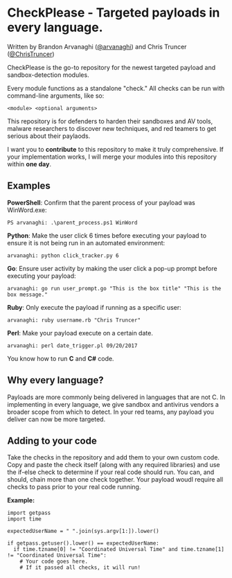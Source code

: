 # CheckPlease - Targeted payloads in every language. 

Written by Brandon Arvanaghi ([@arvanaghi](https://twitter.com/arvanaghi)) and Chris Truncer ([@ChrisTruncer](https://twitter.com/christruncer))

CheckPlease is the go-to repository for the newest targeted payload and sandbox-detection modules. 

Every module functions as a standalone "check." All checks can be run with command-line arguments, like so:

```
<module> <optional arguments>
```

This repository is for defenders to harden their sandboxes and AV tools, malware researchers to discover new techniques, and red teamers to get serious about their paylaods.

I want you to **contribute** to this repository to make it truly comprehensive. If your implementation works, I will merge your modules into this repository within **one day**. 

## Examples 

**PowerShell**: Confirm that the parent process of your payload was WinWord.exe:

```
PS arvanaghi: .\parent_process.ps1 WinWord
```

**Python**: Make the user click 6 times before executing your payload to ensure it is not being run in an automated environment:

```
arvanaghi: python click_tracker.py 6
```

**Go**: Ensure user activity by making the user click a pop-up prompt before executing your payload:

```
arvanaghi: go run user_prompt.go "This is the box title" "This is the box message." 
```

**Ruby**: Only execute the payload if running as a specific user:

```
arvanaghi: ruby username.rb "Chris Truncer"
```

**Perl**: Make your payload execute on a certain date.

```
arvanaghi: perl date_trigger.pl 09/20/2017
```

You know how to run **C** and **C#** code.

## Why every language?

Payloads are more commonly being delivered in languages that are not C. In implementing in every language, we give sandbox and antivirus vendors a broader scope from which to detect. In your red teams, any payload you deliver can now be more targeted. 

## Adding to your code

Take the checks in the repository and add them to your own custom code. Copy and paste the check itself (along with any required libraries) and use the if-else check to determine if your real code should run. You can, and should, chain more than one check together. Your payload woudl require all checks to pass prior to your real code running. 

**Example:**

```
import getpass
import time

expectedUserName = " ".join(sys.argv[1:]).lower()

if getpass.getuser().lower() == expectedUserName:
  if time.tzname[0] != "Coordinated Universal Time" and time.tzname[1] != "Coordinated Universal Time":
    # Your code goes here. 
    # If it passed all checks, it will run!
```
